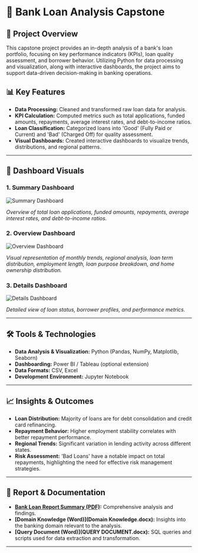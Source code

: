 # 🏦 Bank Loan Analysis Capstone

## 📌 Project Overview

This capstone project provides an in-depth analysis of a bank's loan portfolio, focusing on key performance indicators (KPIs), loan quality assessment, and borrower behavior. Utilizing Python for data processing and visualization, along with interactive dashboards, the project aims to support data-driven decision-making in banking operations.


## 📊 Key Features

- **Data Processing:** Cleaned and transformed raw loan data for analysis.
- **KPI Calculation:** Computed metrics such as total applications, funded amounts, repayments, average interest rates, and debt-to-income ratios.
- **Loan Classification:** Categorized loans into 'Good' (Fully Paid or Current) and 'Bad' (Charged Off) for quality assessment.
- **Visual Dashboards:** Created interactive dashboards to visualize trends, distributions, and regional patterns.


---

## 📸 Dashboard Visuals

### 1. Summary Dashboard

![Summary Dashboard](images/bank_loan_report_summary.png)

*Overview of total loan applications, funded amounts, repayments, average interest rates, and debt-to-income ratios.*

### 2. Overview Dashboard

![Overview Dashboard](images/bank_loan_report_overview.png)

*Visual representation of monthly trends, regional analysis, loan term distribution, employment length, loan purpose breakdown, and home ownership distribution.*

### 3. Details Dashboard

![Details Dashboard](images/bank_loan_report_details.png)

*Detailed view of loan status, borrower profiles, and performance metrics.*

---

## 🛠️ Tools & Technologies

- **Data Analysis & Visualization:** Python (Pandas, NumPy, Matplotlib, Seaborn)
- **Dashboarding:** Power BI / Tableau (optional extension)
- **Data Formats:** CSV, Excel
- **Development Environment:** Jupyter Notebook

---

## 📈 Insights & Outcomes

- **Loan Distribution:** Majority of loans are for debt consolidation and credit card refinancing.
- **Repayment Behavior:** Higher employment stability correlates with better repayment performance.
- **Regional Trends:** Significant variation in lending activity across different states.
- **Risk Assessment:** 'Bad Loans' have a notable impact on total repayments, highlighting the need for effective risk management strategies.

---

## 📄 Report & Documentation

- **[Bank Loan Report Summary (PDF)](Bank_Loan_Report_Summary.pdf):** Comprehensive analysis and findings.
- **[Domain Knowledge (Word)](Domain Knowledge.docx):** Insights into the banking domain relevant to the analysis.
- **[Query Document (Word)](QUERY DOCUMENT.docx):** SQL queries and scripts used for data extraction and transformation.

---

